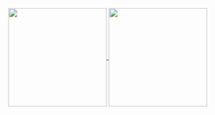 <a href="#">
  <img height=200 align="center" src="https://github-readme-stats.vercel.app/api?username=alexzsk&theme=tokyonight&show_icons=true&show=reviews,prs_merged,prs_merged_percentage" />
</a>
<a href="#">
  <img height=200 align="center" src="https://github-readme-stats.vercel.app/api/top-langs?username=alexzsk&layout=compact&langs_count=8&card_width=320&theme=tokyonight" />
</a>
